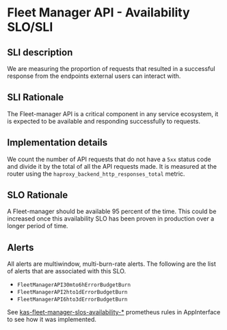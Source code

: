 # Fleet Manager API - Availability SLO/SLI

## SLI description
We are measuring the proportion of requests that resulted in a successful response from the endpoints external users can interact with.

## SLI Rationale
The Fleet-manager API is a critical component in any service ecosystem, it is expected to be available and responding successfully to requests.

## Implementation details
We count the number of API requests that do not have a `5xx` status code and divide it by the total of all the API requests made. 
It is measured at the router using the `haproxy_backend_http_responses_total` metric.

## SLO Rationale
A Fleet-manager should be available 95 percent of the time. This could be increased once this availability SLO has been proven in production over a longer period of time.

## Alerts
All alerts are multiwindow, multi-burn-rate alerts. The following are the list of alerts that are associated with this SLO.

- `FleetManagerAPI30mto6hErrorBudgetBurn`
- `FleetManagerAPI2hto1dErrorBudgetBurn`
- `FleetManagerAPI6hto3dErrorBudgetBurn`
  
See [kas-fleet-manager-slos-availability-*](https://gitlab.cee.redhat.com/service/app-interface/-/tree/master/resources/observability/prometheusrules) prometheus rules in AppInterface to see how it was implemented.